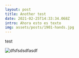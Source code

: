```yaml
---
layout: post
title: Another test
date: 2021-02-25T14:33:34.068Z
intro: Ahora esto es texto
img: assets/posts/1901-hands.jpg
---
```

test

![dfsfsdsdfasdf](assets/posts/1901-hands.jpg "sdadsffsd")